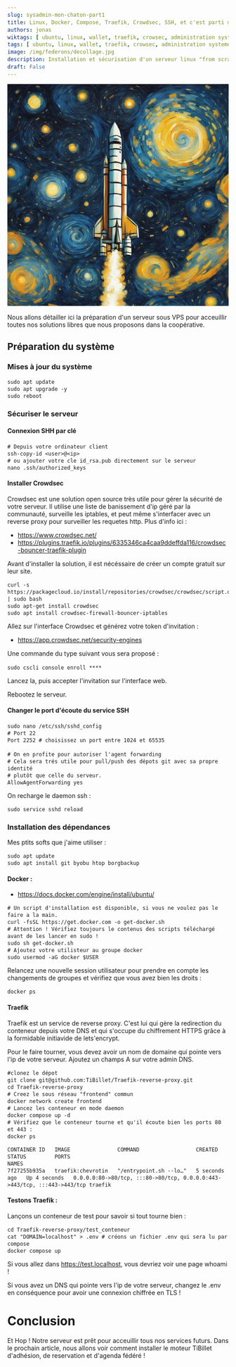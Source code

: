 ```yaml
---
slug: sysadmin-mon-chaton-part1
title: Linux, Docker, Compose, Traefik, Crowdsec, SSH, et c'est parti mon chaton !
authors: jonas
wiktags: [ ubuntu, linux, wallet, traefik, crowsec, administration systeme, sysadmin ]
tags: [ ubuntu, linux, wallet, traefik, crowsec, administration systeme, sysadmin ]
image: /img/federons/decollage.jpg
description: Installation et sécurisation d'un serveur linux "from scratch" pour acceuillir nos outils.
draft: False
---
```


![/img/federons/decollage.jpg](/img/federons/decollage.jpg)


Nous allons détailler ici la préparation d'un serveur sous VPS pour acceuillir toutes nos solutions libres que nous proposons dans la coopérative.

## Préparation du système

### Mises à jour du système

```shell
sudo apt update
sudo apt upgrade -y
sudo reboot
```

### Sécuriser le serveur

#### Connexion SHH par clé

```shell
# Depuis votre ordinateur client
ssh-copy-id <user>@<ip>
# ou ajouter votre cle id_rsa.pub directement sur le serveur 
nano .ssh/authorized_keys 
````

#### Installer Crowdsec

Crowdsec est une solution open source très utile pour gérer la sécurité de votre serveur.
Il utilise une liste de banissement d'ip géré par la communauté, surveille les iptables, et peut même s'interfacer avec
un reverse proxy pour surveiller les requetes http. Plus d'info ici :

- https://www.crowdsec.net/
- https://plugins.traefik.io/plugins/6335346ca4caa9ddeffda116/crowdsec-bouncer-traefik-plugin

Avant d'installer la solution, il est nécéssaire de créer un compte gratuit sur leur site.

```shell
curl -s https://packagecloud.io/install/repositories/crowdsec/crowdsec/script.deb.sh | sudo bash
sudo apt-get install crowdsec
sudo apt install crowdsec-firewall-bouncer-iptables
```

Allez sur l'interface Crowdsec et générez votre token d'invitation :

- https://app.crowdsec.net/security-engines

Une commande du type suivant vous sera proposé :

```sudo cscli console enroll ****```

Lancez la, puis accepter l'invitation sur l'interface web.

Rebootez le serveur.

#### Changer le port d'écoute du service SSH

```shell
sudo nano /etc/ssh/sshd_config
# Port 22
Port 2252 # choisissez un port entre 1024 et 65535

# On en profite pour autoriser l'agent forwarding
# Cela sera trés utile pour pull/push des dépots git avec sa propre identité
# plutôt que celle du serveur.
AllowAgentForwarding yes
```

On recharge le daemon ssh :

```shell
sudo service sshd reload
```

### Installation des dépendances

Mes ptits softs que j'aime utiliser :

```shell
sudo apt update
sudo apt install git byobu htop borgbackup

```

#### Docker :

- https://docs.docker.com/engine/install/ubuntu/

```shell
# Un script d'installation est disponible, si vous ne voulez pas le faire a la main.
curl -fsSL https://get.docker.com -o get-docker.sh
# Attention ! Vérifiez toujours le contenus des scripts téléchargé avant de les lancer en sudo ! 
sudo sh get-docker.sh
# Ajoutez votre utilisteur au groupe docker
sudo usermod -aG docker $USER
```

Relancez une nouvelle session utilisateur pour prendre en compte les changements de groupes et vérifiez que vous avez
bien les droits :

```shell
docker ps
```

#### Traefik

Traefik est un service de reverse proxy. C'est lui qui gère la redirection du conteneur depuis votre DNS et qui s'occupe
du chiffrement HTTPS grâce à la formidable initiavide de lets'encrypt.

Pour le faire tourner, vous devez avoir un nom de domaine qui pointe vers l'ip de votre serveur. Ajoutez un champs A sur votre admin DNS.

```shell
#clonez le dépot
git clone git@github.com:TiBillet/Traefik-reverse-proxy.git
cd Traefik-reverse-proxy
# Creez le sous réseau "frontend" commun
docker network create frontend
# Lancez les conteneur en mode daemon
docker compose up -d
# Vérifiez que le conteneur tourne et qu'il écoute bien les ports 80 et 443 :
docker ps
```

```shell
CONTAINER ID   IMAGE               COMMAND                  CREATED         STATUS         PORTS                                                                    NAMES
7f27255b935a   traefik:chevrotin   "/entrypoint.sh --lo…"   5 seconds ago   Up 4 seconds   0.0.0.0:80->80/tcp, :::80->80/tcp, 0.0.0.0:443->443/tcp, :::443->443/tcp traefik
```

#### Testons Traefik :

Lançons un conteneur de test pour savoir si tout tourne bien :

```shell
cd Traefik-reverse-proxy/test_conteneur
cat "DOMAIN=localhost" > .env # créons un fichier .env qui sera lu par compose
docker compose up
```

Si vous allez dans https://test.localhost, vous devriez voir une page whoami !

Si vous avez un DNS qui pointe vers l'ip de votre serveur, changez le .env en conséquence pour avoir une connexion chiffrée en TLS !

# Conclusion

Et Hop ! Notre serveur est prêt pour acceuillir tous nos services futurs.
Dans le prochain article, nous allons voir comment installer le moteur TiBillet d'adhésion, de reservation et d'agenda fédéré !
